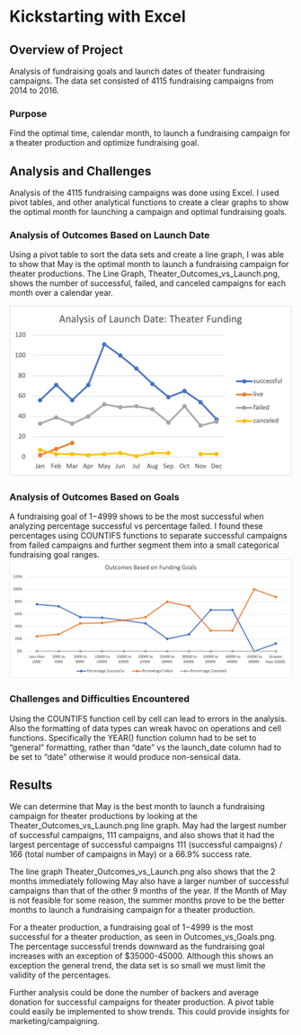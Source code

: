 # Kickstarting with Excel

## Overview of Project

Analysis of fundraising goals and launch dates of theater fundraising campaigns. The data set consisted of 4115 fundraising campaigns from 2014 to 2016.

### Purpose

Find the optimal time, calendar month, to launch a fundraising campaign for a theater production and optimize fundraising goal.

## Analysis and Challenges

Analysis of the 4115 fundraising campaigns was done using Excel. I used pivot tables, and other analytical functions to create a clear graphs to show the optimal month for launching a campaign and optimal fundraising goals.

### Analysis of Outcomes Based on Launch Date

Using a pivot table to sort the data sets and create a line graph, I was able to show that May is the optimal month to launch a fundraising campaign for theater productions. The Line Graph, Theater_Outcomes_vs_Launch.png, shows the number of successful, failed, and canceled campaigns for each month over a calendar year.

![This is an image](/Resources/Theater_Outcomes_vs_Launch.png)

### Analysis of Outcomes Based on Goals

A fundraising goal of $1-$4999 shows to be the most successful when analyzing percentage successful vs percentage failed. I found these percentages using COUNTIFS functions to separate successful campaigns from failed campaigns and further segment them into a small categorical fundraising goal ranges.
![This is an image](/Resources/Outcomes_vs_Goals.png) 

### Challenges and Difficulties Encountered
Using the COUNTIFS function cell by cell can lead to errors in the analysis. Also the formatting of data types can wreak havoc on operations and cell functions. Specifically the YEAR() function column had to be set to “general” formatting, rather than “date” vs the launch_date column had to be set to “date” otherwise it would produce non-sensical data.

## Results

We can determine that May is the best month to launch a fundraising campaign for theater productions by looking at the Theater_Outcomes_vs_Launch.png line graph. May had the largest number of successful campaigns, 111 campaigns, and also shows that it had the largest percentage of successful campaigns 111 (successful campaigns) / 166 (total number of campaigns in May) or a 66.9% success rate.

The line graph Theater_Outcomes_vs_Launch.png also shows that the 2 months immediately following May also have a larger number of successful campaigns than that of the other 9 months of the year. If the Month of May is not feasible for some reason, the summer months prove to be the better months to launch a fundraising campaign for a theater production.

For a theater production, a fundraising goal of $1-$4999 is the most successful for a theater production, as seen in Outcomes_vs_Goals.png. The percentage successful trends downward as the fundraising goal increases with an exception of $35000-45000. Although this shows an exception the general trend, the data set is so small we must limit the validity of the percentages.

Further analysis could be done the number of backers and average donation for successful campaigns for theater production. A pivot table could easily be implemented to show trends. This could provide insights for marketing/campaigning.

